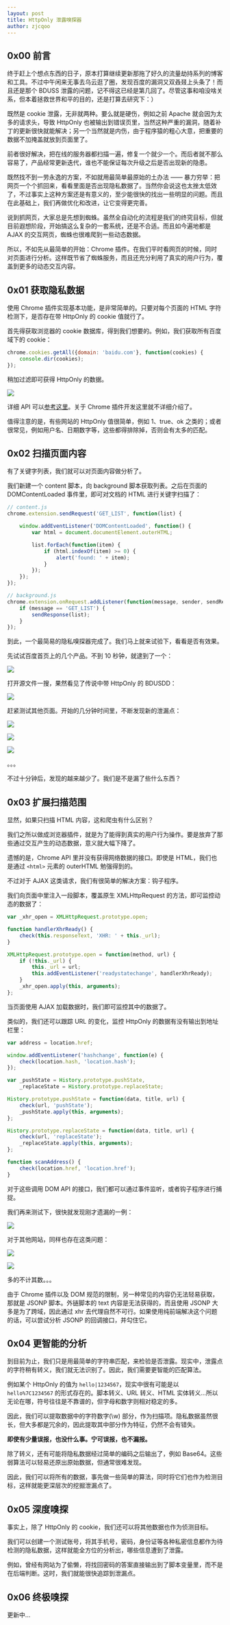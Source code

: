 ```yaml
---
layout: post
title: HttpOnly 泄露嗅探器
author: zjcqoo
---
```


## 0x00 前言

终于赶上个想点东西的日子，原本打算继续更新那拖了好久的流量劫持系列的博客和工具。不过中午闲来无事去乌云逛了圈，发现百度的漏洞又双叒叕上头条了！而且还是那个 BDUSS 泄露的问题，记不得这已经是第几回了。尽管这事和咱没啥关系，但本着拯救世界和平的目的，还是打算去研究下：）

既然是 cookie 泄露，无非就两种。要么就是硬伤，例如之前 Apache 就会因为太多的请求头，导致 HttpOnly 也被输出到错误页里，当然这种严重的漏洞，随着补丁的更新很快就能解决；另一个当然就是内伤，由于程序猿的粗心大意，把重要的数据不加掩盖就放到页面里了。

前者很好解决，把在线的服务器都扫描一遍，修复一个就少一个。而后者就不那么容易了，产品经常更新迭代，谁也不能保证每次升级之后是否出现新的隐患。

既然找不到一劳永逸的方案，不如就用最简单最原始的土办法 —— 暴力穷举：把网页一个个抓回来，看看里面是否出现隐私数据了。当然你会说这也太挫太低效了，不过事实上这种方案还是有意义的，至少能很快的找出一些明显的问题。而且在此基础上，我们再做优化和改进，让它变得更完善。

说到抓网页，大家总是先想到蜘蛛。虽然全自动化的流程是我们的终究目标，但就目前遐想阶段，开始搞这么复杂的一套系统，还是不合适。而且如今遍地都是 AJAX 的交互网页，蜘蛛也很难爬到一些动态数据。

所以，不如先从最简单的开始：Chrome 插件。在我们平时看网页的时候，同时对页面进行分析。这样既节省了蜘蛛服务，而且还充分利用了真实的用户行为，覆盖到更多的动态交互内容。


## 0x01 获取隐私数据

使用 Chrome 插件实现基本功能，是非常简单的。只要对每个页面的 HTML 字符检测下，是否存在带 HttpOnly 的 cookie 值就行了。

首先得获取浏览器的 cookie 数据库，得到我们想要的。例如，我们获取所有百度域下的 cookie：

```js
chrome.cookies.getAll({domain: 'baidu.com'}, function(cookies) {
	console.dir(cookies);
});
```

稍加过滤即可获得 HttpOnly 的数据。

![](/img/sensitive-data-sniffer/chrome_cookie.png)

详细 API 可以[参考这里](https://developer.chrome.com/extensions/cookies)。关于 Chrome 插件开发这里就不详细介绍了。

值得注意的是，有些网站的 HttpOnly 值很简单，例如 1、true、ok 之类的；或者很常见，例如用户名、日期数字等，这些都得排除掉，否则会有太多的匹配。


## 0x02 扫描页面内容

有了关键字列表，我们就可以对页面内容做分析了。

我们新建一个 content 脚本，向 background 脚本获取列表。之后在页面的 DOMContentLoaded 事件里，即可对文档的 HTML 进行关键字扫描了：

```js
// content.js
chrome.extension.sendRequest('GET_LIST', function(list) {

	window.addEventListener('DOMContentLoaded', function() {
		var html = document.documentElement.outerHTML;

		list.forEach(function(item) {
			if (html.indexOf(item) >= 0) {
				alert('found: ' + item);
			}
		});
	});
});

// background.js
chrome.extension.onRequest.addListener(function(message, sender, sendResponse) {
	if (message == 'GET_LIST') {
		sendResponse(list);
	}
});
```

到此，一个最简易的隐私嗅探器完成了。我们马上就来试验下，看看是否有效果。

先试试百度首页上的几个产品。不到 10 秒钟，就逮到了一个：

![](/img/sensitive-data-sniffer/demo.png)

打开源文件一搜，果然看见了传说中带 HttpOnly 的 BDUSDD：

![](/img/sensitive-data-sniffer/demo_src_1.png)

赶紧测试其他页面。开始的几分钟时间里，不断发现新的泄漏点：

![](/img/sensitive-data-sniffer/demo_src_2.png)

![](/img/sensitive-data-sniffer/demo_src_3.png)

![](/img/sensitive-data-sniffer/demo_src_4.png)

。。。

不过十分钟后，发现的越来越少了。我们是不是漏了些什么东西？


## 0x03 扩展扫描范围

显然，如果只扫描 HTML 内容，这和爬虫有什么区别？

我们之所以做成浏览器插件，就是为了能得到真实的用户行为操作。要是放弃了那些通过交互产生的动态数据，意义就大幅下降了。

遗憾的是，Chrome API 里并没有获得网络数据的接口。即使是 HTML，我们也是通过 `<html>` 元素的 outerHTML 勉强得到的。

不过对于 AJAX 这类请求，我们有很简单的解决方案：钩子程序。

我们向页面中里注入一段脚本，覆盖原生 XMLHttpRequest 的方法，即可监控动态的数据了：

```js
var _xhr_open = XMLHttpRequest.prototype.open;

function handlerXhrReady() {
	check(this.responseText, 'XHR: ' + this._url);
}

XMLHttpRequest.prototype.open = function(method, url) {
	if (!this._url) {
		this._url = url;
		this.addEventListener('readystatechange', handlerXhrReady);
	}
	_xhr_open.apply(this, arguments);
};
```

当页面使用 AJAX 加载数据时，我们即可监控其中的数据了。

类似的，我们还可以跟踪 URL 的变化，监控 HttpOnly 的数据有没有输出到地址栏里：

```js
var address = location.href;

window.addEventListener('hashchange', function(e) {
	check(location.hash, 'location.hash');
});

var _pushState = History.prototype.pushState,
	_replaceState = History.prototype.replaceState;

History.prototype.pushState = function(data, title, url) {
	check(url, 'pushState');
	_pushState.apply(this, arguments);
};

History.prototype.replaceState = function(data, title, url) {
	check(url, 'replaceState');
	_replaceState.apply(this, arguments);
};

function scanAddress() {
	check(location.href, 'location.href');
}
```

对于这些调用 DOM API 的接口，我们都可以通过事件监听，或者钩子程序进行捕捉。

我们再来测试下，很快就发现刚才遗漏的一例：

![](/img/sensitive-data-sniffer/demo_src_5.png)


对于其他网站，同样也存在这类问题：

![](/img/sensitive-data-sniffer/demo2.png)

![](/img/sensitive-data-sniffer/demo2_src.png)

多的不计其数。。。

由于 Chrome 插件以及 DOM 规范的限制，另一种常见的内容仍无法轻易获取，那就是 JSONP 脚本。外链脚本的 text 内容是无法获得的，而且使用 JSONP 大多是为了跨域，因此通过 xhr 去代理自然不可行。如果使用纯前端解决这个问题的话，可以尝试分析 JSONP 的回调接口，并勾住它。


## 0x04 更智能的分析

到目前为止，我们只是用最简单的字符串匹配，来检验是否泄露。现实中，泄露点的字符稍有转义，我们就无法识别了。因此，我们需要更智能的匹配算法。

例如某个 HttpOnly 的值为 `hello|1234567`，现实中很有可能是以 `hello%7C1234567` 的形式存在的。脚本转义、URL 转义、HTML 实体转义...所以无论在哪，符号往往是不靠谱的，但字母和数字则相对稳定的多。

因此，我们可以提取数据中的字符数字(\w) 部分，作为扫描项。隐私数据虽然很长，但大多都是冗余的，因此提取其中部分作为特征，仍然不会有错失。

**即使有少量误报，也没什么事。宁可误报，也不漏报。**

除了转义，还有可能将隐私数据经过简单的编码之后输出了，例如 Base64。这些弱算法可以轻易还原出原始数据，但通常很难发现。

因此，我们可以将所有的数据，事先做一些简单的算法，同时将它们也作为检测目标，这样就能更深层次的挖掘泄漏点了。


## 0x05 深度嗅探

事实上，除了 HttpOnly 的 cookie，我们还可以将其他数据也作为侦测目标。

我们可以创建一个测试账号，将其手机号，密码，身份证等各种私密信息都作为待检测的隐私数据，这样就能全方位的分析出，哪些信息遭到了泄露。

例如，曾经有网站为了偷懒，将找回密码的答案直接输出到了脚本变量里，而不是在后端判断。这时，我们就能很快追踪到泄漏点。

## 0x06 终极嗅探

更新中...

